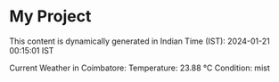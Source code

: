 # My Project

This content is dynamically generated in Indian Time (IST): 2024-01-21 00:15:01 IST


Current Weather in Coimbatore:
Temperature: 23.88 °C
Condition: mist
